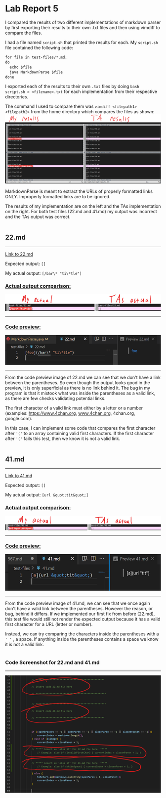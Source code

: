 # Lab Report 5

I compared the results of two different implementations of markdown parser by first exporting their results to their own .txt files and then using vimdiff to compare the files.

I had a file named `script.sh` that printed the results for each. My `script.sh` file contained the following code:

```
for file in test-files/*.md;
do
  echo $file
  java MarkdownParse $file
done
```


I exported each of the results to their own `.txt` files by doing `bash script.sh > <filename>.txt` for each implementation from their respective directories.


The command I used to compare them was `vimdiff <filepath1> <filepath2>` from the home directory which compares the files as shown:
![image](vimdiff.png)

MarkdownParse is meant to extract the URLs of properly formatted links ONLY. Improperly formatted links are to be ignored.

The results of my implementation are on the left and the TAs implementation on the right. For both test files (22.md and 41.md) my output was incorrect and the TAs output was correct.  <br><br>



## **22.md**
---

[Link to 22.md](https://github.com/nidhidhamnani/markdown-parser/blob/main/test-files/22.md)

Expected output: `[]`

My actual output: `[/bar\* "ti\*tle"]`



### <u>Actual output comparison:</u>
![image](actualOutput22.png)

---


### <u>Code preview:</u>
![image](codePreview22.png)

---



From the code preview image of 22.md we can see that we don't have a link between the parentheses. So even though the output looks good in the preview, it is only superficial as there is no link behind it. The bug in my program is that it mistook what was inside the parentheses as a valid link, as there are few checks validating potential links.

The first character of a valid link must either by a letter or a number (examples: https://www.4chan.org, www.4chan.org, 4chan.org, google.com).


In this case, I can implement some code that compares the first character after `'('` to an array containing valid first characters. If the first character after `'('` fails this test, then we know it is not a valid link.  <br><br>




## **41.md**
---


[Link to 41.md](https://github.com/nidhidhamnani/markdown-parser/blob/main/test-files/41.md)

Expected output: `[]`

My actual output: `[url &quot;tit&quot;]`


### <u>Actual output comparison:</u>
![image](actualOutput41.png)

---

### <u>Code preview:</u>
![image](codePreview41.png)

---


From the code preview image of 41.md, we can see that we once again don't have a valid link between the parentheses. However the reason, or bug, behind it differs. If we implemented our first fix from before (22.md), this test file would still not render the expected output because it has a valid first character for a URL (letter or number).

Instead, we can try comparing the characters inside the parentheses with a `' '` , a space. If anything inside the parentheses contains a space we know it is not a valid link.  <br><br>

### **Code Screenshot for 22.md and 41.md**

---
![image](change.png)






